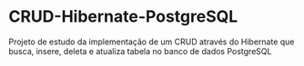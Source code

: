 # CRUD-Hibernate-PostgreSQL
Projeto de estudo da implementação de um CRUD através do Hibernate que busca, insere, deleta e atualiza tabela no banco de dados PostgreSQL
